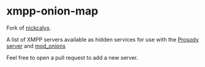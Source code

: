 # xmpp-onion-map

Fork of [nickcalyx](https://github.com/nickcalyx/xmpp-onion-map).

A list of XMPP servers available as hidden services for use with the [Prosody server](https://prosody.im/) and [mod_onions](https://modules.prosody.im/mod_onions.html)

Feel free to open a pull request to add a new server.